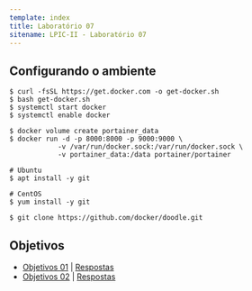 ```yaml
---
template: index
title: Laboratório 07
sitename: LPIC-II - Laboratório 07
---
```


## Configurando o ambiente

```shell
$ curl -fsSL https://get.docker.com -o get-docker.sh
$ bash get-docker.sh
$ systemctl start docker
$ systemctl enable docker

$ docker volume create portainer_data
$ docker run -d -p 8000:8000 -p 9000:9000 \
            -v /var/run/docker.sock:/var/run/docker.sock \
            -v portainer_data:/data portainer/portainer

# Ubuntu
$ apt install -y git

# CentOS
$ yum install -y git

$ git clone https://github.com/docker/doodle.git
```

## Objetivos

* [Objetivos 01](objetivos01.md) | [Respostas](respostas01.md)
* [Objetivos 02](objetivos02.md) | [Respostas](respostas02.md)
